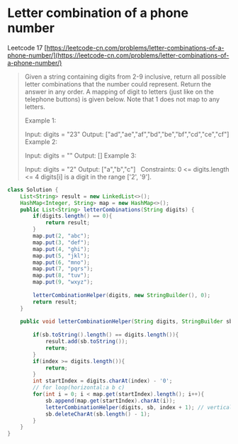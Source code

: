 # Letter combination of a phone number


Leetcode 17
[https://leetcode-cn.com/problems/letter-combinations-of-a-phone-number/](https://leetcode-cn.com/problems/letter-combinations-of-a-phone-number/)

> Given a string containing digits from 2-9 inclusive, return all possible letter combinations that the number could represent. Return the answer in any order.
> A mapping of digit to letters (just like on the telephone buttons) is given below. Note that 1 does not map to any letters.
> 
> Example 1:
> 
> Input: digits = "23"
> Output: ["ad","ae","af","bd","be","bf","cd","ce","cf"]
> Example 2:
> 
> Input: digits = ""
> Output: []
> Example 3:
> 
> Input: digits = "2"
> Output: ["a","b","c"]
>  
> Constraints:
> 0 <= digits.length <= 4
> digits[i] is a digit in the range ['2', '9'].

```java
class Solution {
    List<String> result = new LinkedList<>();
    HashMap<Integer, String> map = new HashMap<>();
    public List<String> letterCombinations(String digits) { 
        if(digits.length() == 0){
            return result;
        }
        map.put(2, "abc");
        map.put(3, "def");
        map.put(4, "ghi");
        map.put(5, "jkl");
        map.put(6, "mno");
        map.put(7, "pqrs");
        map.put(8, "tuv");
        map.put(9, "wxyz");
        
        letterCombinationHelper(digits, new StringBuilder(), 0);
        return result;
    }
    
    public void letterCombinationHelper(String digits, StringBuilder sb, int index){
        
        if(sb.toString().length() == digits.length()){
            result.add(sb.toString());
            return;
        }
        if(index >= digits.length()){
            return;
        }
        int startIndex = digits.charAt(index) - '0';
        // for loop(horizontal:a b c)
        for(int i = 0; i < map.get(startIndex).length(); i++){
            sb.append(map.get(startIndex).charAt(i));
            letterCombinationHelper(digits, sb, index + 1); // vertical 2 3
            sb.deleteCharAt(sb.length() - 1);
        }
    }
}
```

